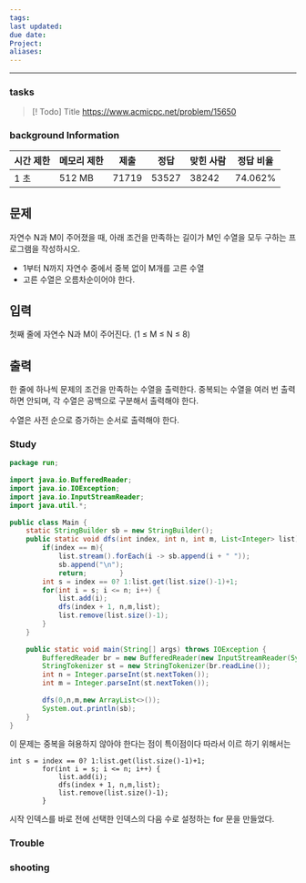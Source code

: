 ```yaml
---
tags: 
last updated: 
due date: 
Project: 
aliases:
---
```

--- 
### tasks

> [! Todo] Title
> https://www.acmicpc.net/problem/15650

### background Information
|시간 제한|메모리 제한|제출|정답|맞힌 사람|정답 비율|
|---|---|---|---|---|---|
|1 초|512 MB|71719|53527|38242|74.062%|

## 문제

자연수 N과 M이 주어졌을 때, 아래 조건을 만족하는 길이가 M인 수열을 모두 구하는 프로그램을 작성하시오.

- 1부터 N까지 자연수 중에서 중복 없이 M개를 고른 수열
- 고른 수열은 오름차순이어야 한다.

## 입력

첫째 줄에 자연수 N과 M이 주어진다. (1 ≤ M ≤ N ≤ 8)

## 출력

한 줄에 하나씩 문제의 조건을 만족하는 수열을 출력한다. 중복되는 수열을 여러 번 출력하면 안되며, 각 수열은 공백으로 구분해서 출력해야 한다.

수열은 사전 순으로 증가하는 순서로 출력해야 한다.


### Study

~~~java
package run;  
  
import java.io.BufferedReader;  
import java.io.IOException;  
import java.io.InputStreamReader;  
import java.util.*;  
  
public class Main {  
    static StringBuilder sb = new StringBuilder();  
    public static void dfs(int index, int n, int m, List<Integer> list){  
        if(index == m){  
            list.stream().forEach(i -> sb.append(i + " "));  
            sb.append("\n");  
            return;        }  
        int s = index == 0? 1:list.get(list.size()-1)+1;  
        for(int i = s; i <= n; i++) {  
            list.add(i);  
            dfs(index + 1, n,m,list);  
            list.remove(list.size()-1);  
        }  
    }  
  
    public static void main(String[] args) throws IOException {  
        BufferedReader br = new BufferedReader(new InputStreamReader(System.in));  
        StringTokenizer st = new StringTokenizer(br.readLine());  
        int n = Integer.parseInt(st.nextToken());  
        int m = Integer.parseInt(st.nextToken());  
  
        dfs(0,n,m,new ArrayList<>());  
        System.out.println(sb);  
    }  
}
~~~

이 문제는 중복을 혀용하지 않아야 한다는 점이 특이점이다 따라서 이르 하기 위해서는 
~~~   
int s = index == 0? 1:list.get(list.size()-1)+1;  
        for(int i = s; i <= n; i++) {  
            list.add(i);  
            dfs(index + 1, n,m,list);  
            list.remove(list.size()-1);  
        }  
~~~

시작 인덱스를 바로 전에 선택한 인덱스의 다음 수로 설정하는 for 문을 만들었다.

### Trouble





### shooting
